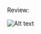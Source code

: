 Review: 

<img
  src="https://i.imgur.com/HysdKSS.jpg"
  alt="Alt text"
  title="Optional title"
  style="display: inline-block; margin: 0 auto; max-width: 300px">
